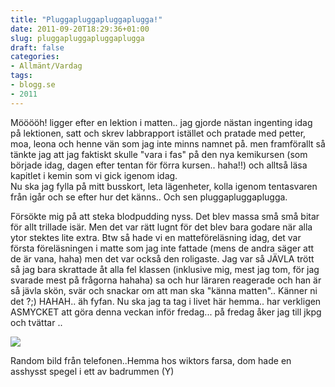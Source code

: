 ```yaml
---
title: "Pluggapluggapluggaplugga!"
date: 2011-09-20T18:29:36+01:00
slug: pluggapluggapluggaplugga
draft: false
categories:
- Allmänt/Vardag
tags:
- blogg.se
- 2011
---
```

Mööööh! ligger efter en lektion i matten.. jag gjorde nästan ingenting idag på lektionen, satt och skrev labbrapport istället och pratade med petter, moa, leona och henne vän som jag inte minns namnet på. men framförallt så tänkte jag att jag faktiskt skulle "vara i fas" på den nya kemikursen (som började idag, dagen efter tentan för förra kursen.. haha!!) och alltså läsa kapitlet i kemin som vi gick igenom idag.  
Nu ska jag fylla på mitt busskort, leta lägenheter, kolla igenom tentasvaren från igår och se efter hur det känns.. Och sen pluggapluggaplugga.  
  
Försökte mig på att steka blodpudding nyss. Det blev massa små små bitar för allt trillade isär. Men det var rätt lugnt för det blev bara godare när alla ytor stektes lite extra. Btw så hade vi en matteföreläsning idag, det var första föreläsningen i matte som jag inte fattade (mens de andra säger att de är vana, haha) men det var också den roligaste. Jag var så JÄVLA trött så jag bara skrattade åt alla fel klassen (inklusive mig, mest jag tom, för jag svarade mest på frågorna hahaha) sa och hur läraren reagerade och han är så jävla skön, svär och snackar om att man ska "känna matten".. Känner ni det ?;) HAHAH.. äh fyfan. Nu ska jag ta tag i livet här hemma.. har verkligen ASMYCKET att göra denna veckan inför fredag... på fredag åker jag till jkpg och tvättar ..  
  
![](/assets/images/blogg.se/wp_001195_166944615.jpg)  
  
Random bild från telefonen..Hemma hos wiktors farsa, dom hade en asshysst spegel i ett av badrummen (Y)
